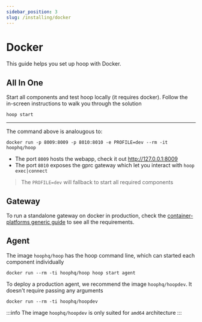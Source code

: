 ```yaml
---
sidebar_position: 3
slug: /installing/docker
---
```


# Docker

This guide helps you set up hoop with Docker.

## All In One

Start all components and test hoop locally (it requires docker).
Follow the in-screen instructions to walk you through the solution

```shell
hoop start
```

---

The command above is analougous to:

```shell
docker run -p 8009:8009 -p 8010:8010 -e PROFILE=dev --rm -it hoophq/hoop
```

- The port `8009` hosts the webapp, check it out http://127.0.0.1:8009
- The port `8010` exposes the gprc gateway which let you interact with `hoop exec|connect`

> The `PROFILE=dev` will fallback to start all required components

## Gateway

To run a standalone gateway on docker in production, check the [container-platforms generic guide](../container-platforms/generic) to see all the requirements.

## Agent

The image `hoophq/hoop` has the hoop command line, which can started each component individually

```shell
docker run --rm -ti hoophq/hoop hoop start agent
```

To deploy a production agent, we recommend the image `hoophq/hoopdev`. It doesn't require passing any arguments

```shell
docker run --rm -ti hoophq/hoopdev
```

:::info
The image `hoophq/hoopdev` is only suited for `amd64` architecture
:::

